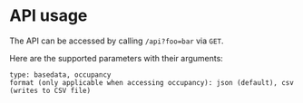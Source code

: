 # API usage

The API can be accessed by calling `/api?foo=bar` via `GET`.

Here are the supported parameters with their arguments:

```
type: basedata, occupancy
format (only applicable when accessing occupancy): json (default), csv (writes to CSV file)
```
